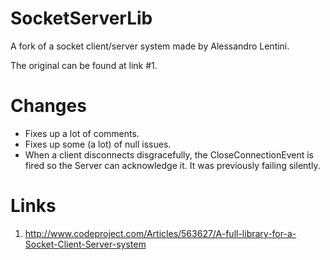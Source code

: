 SocketServerLib
===============

A fork of a socket client/server system made by Alessandro Lentini.

The original can be found at link #1.

Changes
=======
- Fixes up a lot of comments.
- Fixes up some (a lot) of null issues.
- When a client disconnects disgracefully, the CloseConnectionEvent is fired so the Server can acknowledge it. It was previously failing silently.

Links
=====

1. http://www.codeproject.com/Articles/563627/A-full-library-for-a-Socket-Client-Server-system
